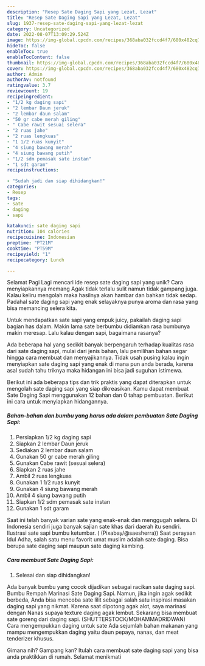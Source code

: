 ```yaml
---
description: "Resep Sate Daging Sapi yang Lezat, Lezat"
title: "Resep Sate Daging Sapi yang Lezat, Lezat"
slug: 1937-resep-sate-daging-sapi-yang-lezat-lezat
category: Uncategorized
date: 2022-08-07T13:09:29.524Z
image: https://img-global.cpcdn.com/recipes/368aba032fccd4f7/680x482cq70/sate-daging-sapi-foto-resep-utama.jpg
hideToc: false
enableToc: true
enableTocContent: false
thumbnail: https://img-global.cpcdn.com/recipes/368aba032fccd4f7/680x482cq70/sate-daging-sapi-foto-resep-utama.jpg
cover: https://img-global.cpcdn.com/recipes/368aba032fccd4f7/680x482cq70/sate-daging-sapi-foto-resep-utama.jpg
author: Admin
authorAv: notfound
ratingvalue: 3.7
reviewcount: 19
recipeingredient:
- "1/2 kg daging sapi"
- "2 lembar Daun jeruk"
- "2 lembar daun salam"
- "50 gr cabe merah giling"
- " Cabe rawit sesuai selera"
- "2 ruas jahe"
- "2 ruas lengkuas"
- "1 1/2 ruas kunyit"
- "4 siung bawang merah"
- "4 siung bawang putih"
- "1/2 sdm pemasak sate instan"
- "1 sdt garam"
recipeinstructions:

- "Sudah jadi dan siap dihidangkan!"
categories:
- Resep
tags:
- sate
- daging
- sapi

katakunci: sate daging sapi 
nutrition: 104 calories
recipecuisine: Indonesian
preptime: "PT21M"
cooktime: "PT59M"
recipeyield: "1"
recipecategory: Lunch

---
```



Selamat Pagi Lagi mencari ide resep sate daging sapi yang unik? Cara menyiapkannya memang Agak tidak terlalu sulit namun tidak gampang juga. Kalau keliru mengolah maka hasilnya akan hambar dan bahkan tidak sedap. Padahal sate daging sapi yang enak selayaknya punya aroma dan rasa yang bisa memancing selera kita.


Untuk mendapatkan sate sapi yang empuk juicy, pakailah daging sapi bagian has dalam. Makin lama sate berbumbu didiamkan rasa bumbunya makin meresap. Lalu kalau dengan sapi, bagaimana rasanya?

Ada beberapa hal yang sedikit banyak berpengaruh terhadap kualitas rasa dari sate daging sapi, mulai dari jenis bahan, lalu pemilihan bahan segar hingga cara membuat dan menyajikannya. Tidak usah pusing kalau ingin menyiapkan sate daging sapi yang enak di mana pun anda berada, karena asal sudah tahu triknya maka hidangan ini bisa jadi suguhan istimewa.


Berikut ini ada beberapa tips dan trik praktis yang dapat diterapkan untuk mengolah sate daging sapi yang siap dikreasikan. Kamu dapat membuat Sate Daging Sapi menggunakan 12 bahan dan 0 tahap pembuatan. Berikut ini cara untuk menyiapkan hidangannya.

<!--inarticleads1-->

##### Bahan-bahan dan bumbu yang harus ada dalam pembuatan Sate Daging Sapi:

1. Persiapkan 1/2 kg daging sapi
1. Siapkan 2 lembar Daun jeruk
1. Sediakan 2 lembar daun salam
1. Gunakan 50 gr cabe merah giling
1. Gunakan  Cabe rawit (sesuai selera)
1. Siapkan 2 ruas jahe
1. Ambil 2 ruas lengkuas
1. Gunakan 1 1/2 ruas kunyit
1. Gunakan 4 siung bawang merah
1. Ambil 4 siung bawang putih
1. Siapkan 1/2 sdm pemasak sate instan
1. Gunakan 1 sdt garam


Saat ini telah banyak varian sate yang enak-enak dan menggugah selera. Di Indonesia sendiri juga banyak sajian sate khas dari daerah itu sendiri. Ilustrasi sate sapi bumbu ketumbar. ( (Pixabay/@saesherra)) Saat perayaan Idul Adha, salah satu menu favorit umat muslim adalah sate daging. Bisa berupa sate daging sapi maupun sate daging kambing. 

<!--inarticleads2-->

##### Cara membuat Sate Daging Sapi:


1. Selesai dan siap dihidangkan!

Ada banyak bumbu yang cocok dijadikan sebagai racikan sate daging sapi. Bumbu Rempah Marinasi Sate Daging Sapi. Namun, jika ingin agak sedikit berbeda, Anda bisa mencoba sate lilit sebagai salah satu inspirasi masakan daging sapi yang nikmat. Karena saat dipotong agak alot, saya marinasi dengan Nanas supaya texture daging agak lembut. Sekarang bisa membuat sate goreng dari daging sapi. (SHUTTERSTOCK/MOHAMMADRIDWAN) Cara mengempukkan daging untuk sate Ada sejumlah bahan makanan yang mampu mengempukkan daging yaitu daun pepaya, nanas, dan meat tenderizer khusus. 

Gimana nih? Gampang kan? Itulah cara membuat sate daging sapi yang bisa anda praktikkan di rumah. Selamat menikmati
